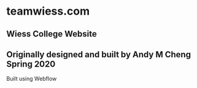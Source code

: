 # teamwiess.com
 Wiess College Website
 ------
 Originally designed and built by Andy M Cheng Spring 2020
 ------
 Built using Webflow
